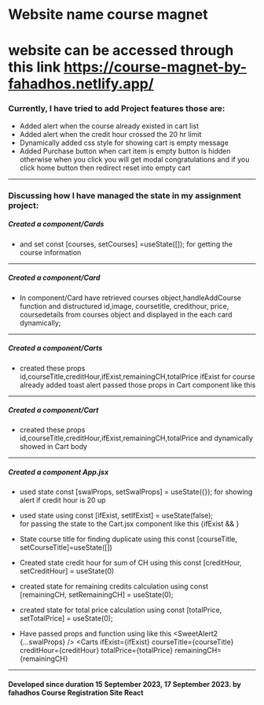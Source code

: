 # Website name course magnet 
# website can be accessed through this link https://course-magnet-by-fahadhos.netlify.app/

<!-- 
# Ques/Answers

## Add at least 3 Project features
## Discuss how you managed the state in your assignment project.
  -->

###  Currently, I have tried to add Project features those are:

-  Added alert when the course already existed in cart list
-  Added alert when the credit hour crossed the 20 hr limit
- Dynamically added css style for showing cart is empty message 
-  Added Purchase button when cart item is empty button is hidden otherwise when you click you will get modal congratulations and if you click home button then redirect reset into empty cart

____________________________________________________________________________

###  Discussing how I have managed the state in my assignment project:




 ##### Created a component/Cards 

 -  and set  const [courses, setCourses] =useState([]); for getting the course information
________________________________________________________________
  ##### Created a component/Card
-   In component/Card have retrieved courses object,handleAddCourse function 
and distructured  id,image, coursetitle, credithour, price, coursedetails from courses object and displayed in the each card dynamically;

________________________________________________________________
  ##### Created a component/Carts
- created these props id,courseTitle,creditHour,ifExist,remainingCH,totalPrice 
ifExist for course already added toast alert
passed those props in Cart component like this   
             <Cart 
            id={id}
            ifExist={ifExist}
            courseTitle={courseTitle}
            creditHour={creditHour}
            totalPrice={totalPrice}
            remainingCH={remainingCH}
            ></Cart>
________________________________________________________________
  ##### Created a component/Cart
  - created these props id,courseTitle,creditHour,ifExist,remainingCH,totalPrice and dynamically showed in Cart body 
  
  ________________________________________________________________
  ##### Created a component App.jsx
  - used state  const [swalProps, setSwalProps] = useState({}); for showing alert if credit hour is 20 up
- used state using const [ifExist, setIfExist] = useState(false);  
 for passing the state to the Cart.jsx component like this    {ifExist &&    <Alert ></Alert>} 
    
 - State course title  for finding duplicate using this const [courseTitle, setCourseTitle]=useState([])
- Created state credit hour for sum of CH using this const [creditHour, setCreditHour] = useState(0)
- created state for remaining credits calculation  using const [remainingCH, setRemainingCH] = useState(0);
 
- created state for total price calculation using const [totalPrice, setTotalPrice] = useState(0);
- Have passed props and function using like this
 <Cards handleAddCourse={handleAddCourse}></Cards>
    <SweetAlert2 {...swalProps} />
      <Carts 
    ifExist={ifExist}
    courseTitle={courseTitle} 
    creditHour={creditHour}
    totalPrice={totalPrice}
    remainingCH={remainingCH}
    ></Carts>
________________________________________________________________

#### Developed since duration 15 September 2023, 17 September 2023. by fahadhos Course Registration Site React 